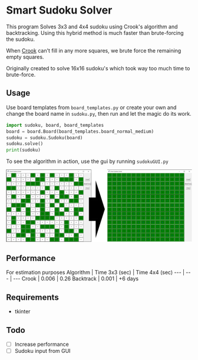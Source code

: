 # Smart Sudoku Solver
This program Solves 3x3 and 4x4 sudoku using Crook's algorithm and backtracking. 
Using this hybrid method is much faster than brute-forcing the sudoku.

When [Crook](http://www.ams.org/notices/200904/rtx090400460p.pdf) can't fill in any more squares, we brute force the remaining empty squares.

Originally created to solve 16x16 sudoku's which took way too much time to brute-force.

## Usage
Use board templates from `board_templates.py` or create your own and
change the board name in `sudoku.py`, then run and let the magic do its work.
```python
import sudoku, board, board_templates
board = board.Board(board_templates.board_normal_medium)
sudoku = sudoku.Sudoku(board)
sudoku.solve()
print(sudoku)
```
To see the algorithm in action, use the gui by running `sudokuGUI.py`

![Example](./example.jpeg)

## Performance
For estimation purposes
Algorithm | Time 3x3 (sec) | Time 4x4 (sec)
--- | --- | ---
Crook | 0.006 | 0.26
Backtrack | 0.001 | +6 days

## Requirements
- tkinter

## Todo
- [ ] Increase performance
- [ ] Sudoku input from GUI
